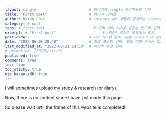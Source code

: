 ```yaml
---
layout: single                        # 페이지에 single 레이아웃을 적용
title: "First post"                   # 페이지 타이틀
author: DaYun Choi                    # authors.yml 파일에 존재하는 username 값
category: # post
tags: # first test                      # 여러 개의 tag를 넣을수 있으며 공백으로 구분
excerpt: # "First post"                     # 내용은 포스트 목록에서 표시
post-order:                           # (내 커스텀 변수) 같은 카테고리 내 정렬 순서
date: "2022-06-08 20:40"              # 최초 포스팅 날짜. 별도 정렬 순서가 없으면 이 값으로 정렬됨. 파일명에 기록되어있다면 생략 가능.
last_modified_at: "2022-06-21 14:30"  # 마지막 수정 날짜.
# permalink: /POSTS/:title
published: true
comments: true
toc: true
toc_sticky: true
use_kakao-sdk: true
---
```


I will sometimes upload my study & research (or diary).

Now, there is no content since I have just made this page.

So please wait until the frame of this website is completed!

